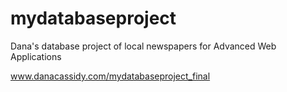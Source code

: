 # mydatabaseproject
Dana's database project of local newspapers for Advanced Web Applications

www.danacassidy.com/mydatabaseproject_final
